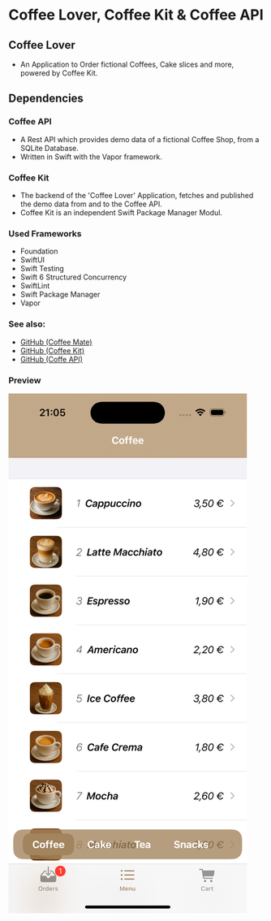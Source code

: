 # Coffee Lover, Coffee Kit & Coffee API

## Coffee Lover

 - An Application to Order fictional Coffees, Cake slices and more, powered by Coffee Kit.

## Dependencies

### Coffee API 

- A Rest API which provides demo data of a fictional Coffee Shop, from a SQLite Database.
- Written in Swift with the Vapor framework.

### Coffee Kit

- The backend of the 'Coffee Lover' Application, fetches and published the demo data from and to the Coffee API.
- Coffee Kit is an independent Swift Package Manager Modul.
  


### Used Frameworks

 - Foundation
 - SwiftUI
 - Swift Testing
 - Swift 6 Structured Concurrency
 - SwiftLint
 - Swift Package Manager
 - Vapor

### See also:

 - [GitHub (Coffee Mate)](https://github.com/CodebyCR/coffee-mate)
 - [GitHub (Coffee Kit)](https://github.com/CodebyCR/coffee-kit)
 - [GitHub (Coffe API)](https://github.com/CodebyCR/Coffee-API)

### Preview

![Coffee Lover Preview](https://github.com/CodebyCR/coffee-lover/blob/main/Preview/Preview.png)
